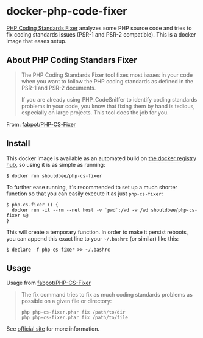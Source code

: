 # docker-php-code-fixer

[PHP Coding Standards Fixer] analyzes some PHP source code and tries to fix coding standards issues (PSR-1 and PSR-2 compatible). This is a docker image that eases setup.

## About PHP Coding Standars Fixer

> The PHP Coding Standards Fixer tool fixes most issues in your code when you want to follow the PHP coding standards as defined in the PSR-1 and PSR-2 documents.
>
> If you are already using PHP_CodeSniffer to identify coding standards problems in your code, you know that fixing them by hand is tedious, especially on large projects. This tool does the job for you.

From: [fabpot/PHP-CS-Fixer](https://github.com/fabpot/PHP-CS-Fixer)

## Install

This docker image is available as an automated build on [the docker registry hub](https://registry.hub.docker.com/u/shouldbee/php-cs-fixer/), so using it is as simple as running:


```console
$ docker run shouldbee/php-cs-fixer
```

To further ease running, it's recommended to set up a much shorter function so that you can easily execute it as just `php-cs-fixer`:

```
$ php-cs-fixer () {
  docker run -it --rm --net host -v `pwd`:/wd -w /wd shouldbee/php-cs-fixer $@
}
```

This will create a temporary function. In order to make it persist reboots, you can append this exact line to your `~/.bashrc` (or similar) like this:

```console
$ declare -f php-cs-fixer >> ~/.bashrc
```

## Usage

Usage from [fabpot/PHP-CS-Fixer](https://github.com/fabpot/PHP-CS-Fixer)


> The fix command tries to fix as much coding standards problems as possible on a given file or directory:
>
> ```
> php php-cs-fixer.phar fix /path/to/dir
> php php-cs-fixer.phar fix /path/to/file
> ```

See [official site](https://github.com/fabpot/PHP-CS-Fixer) for more information.


[PHP Coding Standards Fixer]: https://github.com/fabpot/PHP-CS-Fixer
